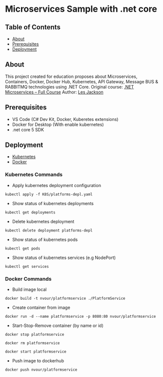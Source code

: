 # Microservices Sample with .net core

## Table of Contents

- [About](#about)
- [Prerequisites](#prerequisites)
- [Deployment](#deployment)

## About <a name = "about"></a>

This project created for education proposes about Microservices, Containers, Docker, Docker Hub, Kubernetes, API Gateway, Message BUS & RABBITMQ technologies using .NET Core.
Original course: [.NET Microservices – Full Course](#https://www.youtube.com/watch?v=DgVjEo3OGBI)
Author: [Les Jackson](#https://lesjackson.net/)

## Prerequisites <a name = "prerequisites"></a>

- VS Code (C# Dev Kit, Docker, Kuberetes extensions)
- Docker for Desktop (With enable kubernetes)
- .net core 5 SDK

## Deployment <a name = "deployment"></a>

- [Kubernetes](#kubernetes)
- [Docker](#docker)

### Kubernetes Commands <a name = "kubernetes"></a>

- Apply kubernetes deployment configuration

```
kubectl apply -f K8S/platforms-depl.yaml
```

- Show status of kubernetes deployments

```
kubectl get deployments
```

- Delete kubernetes deployment

```
kubectl delete deployment platforms-depl
```

- Show status of kubernetes pods

```
kubectl get pods
```

- Show status of kubernetes services (e.g NodePort)

```
kubectl get services
```

### Docker Commands <a name = "docker"></a>

- Build image local

```
docker build -t nvour/platformservice ./PlatformService
```

- Create container from image

```
docker run -d --name platformservice -p 8080:80 nvour/platformservice
```

- Start-Stop-Remove container (by name or id)

```
docker stop platformservice
```

```
docker rm platformservice
```

```
docker start platformservice
```

- Push image to dockerhub

```
docker push nvour/platformservice
```
